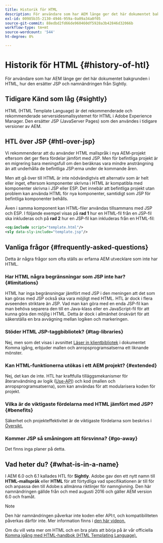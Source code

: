 ```yaml
---
title: Historik för HTML
description: För användare som har AEM länge ger det här dokumentet bakgrunden i HTML, hur den ersätter JSP och namnändringen från Sightly.
exl-id: 00985b35-2130-4946-959a-0a09a34a0f05
source-git-commit: 88edbd2fd66de960460df5928a3b42846d32066b
workflow-type: tm+mt
source-wordcount: '544'
ht-degree: 0%

---
```



# Historik för HTML {#history-of-htl}

För användare som har AEM länge ger det här dokumentet bakgrunden i HTML, hur den ersätter JSP och namnändringen från Sightly.

## Tidigare Känd som låg {#sightly}

HTML (HTML Template Language) är det rekommenderade och rekommenderade serversidesmallsystemet för HTML i Adobe Experience Manager. Den ersätter JSP (JavaServer Pages) som den användes i tidigare versioner av AEM.

## HTL över JSP {#htl-over-jsp}

Vi rekommenderar att du använder HTML mallspråk i nya AEM-projekt eftersom det ger flera fördelar jämfört med JSP. Men för befintliga projekt är en migrering bara meningsfull om den beräknas vara mindre ansträngning än att underhålla de befintliga JSP:erna under de kommande åren.

Men att gå över till HTML är inte nödvändigtvis ett alternativ som är helt eller inget, eftersom komponenter skrivna i HTML är kompatibla med komponenter skrivna i JSP eller ESP. Det innebär att befintliga projekt utan problem kan använda HTML för nya komponenter, samtidigt som JSP för befintliga komponenter behålls.

Även i samma komponent kan HTML-filer användas tillsammans med JSP och ESP. I följande exempel visas på **rad 1** hur en HTML-fil från en JSP-fil ska inkluderas och på **rad 2** hur en JSP-fil kan inkluderas från en HTML-fil:

```xml
<cq:include script="template.html"/>
<sly data-sly-include="template.jsp"/>
```

## Vanliga frågor {#frequently-asked-questions}

Detta är några frågor som ofta ställs av erfarna AEM utvecklare som inte har HTML.

### Har HTML några begränsningar som JSP inte har? {#limitations}

HTML har inga begränsningar jämfört med JSP i den meningen att det som kan göras med JSP också ska vara möjligt med HTML. HTL är dock i flera avseenden striktare än JSP. Vad man kan göra med en enda JSP-fil kan man behöva separera den till en Java-klass eller en JavaScript-fil för att kunna göra den möjlig i HTML. Detta är dock i allmänhet önskvärt för att säkerställa en bra avvägning mellan logiken och markeringen.

### Stöder HTML JSP-taggbibliotek? {#tag-libraries}

Nej, men som det visas i avsnittet [Läser in klientbibliotek](getting-started.md#loading-client-libraries) i dokumentet Komma igång, erbjuder mallen och anropsprogramsatserna ett liknande mönster.

### Kan HTML-funktionerna utökas i ett AEM projekt? {#extended}

Nej, det kan de inte. HTL har kraftfulla tilläggsmekanismer för återanvändning av logik ([Use-API](#use-api-for-accessing-logic)) och kod (mallen och anropsprogramsatserna), som kan användas för att modularisera koden för projekt.

### Vilka är de viktigaste fördelarna med HTML jämfört med JSP? {#benefits}

Säkerhet och projekteffektivitet är de viktigaste fördelarna som beskrivs i [Översikt.](overview.md)

### Kommer JSP så småningom att försvinna? {#go-away}

Det finns inga planer på detta.

## Vad heter du? {#what-is-in-a-name}

I AEM 6.0 och 6.1 kallades HTL för **Sightly**. Adobe gav den ett nytt namn till **HTML-mallspråk** eller **HTML** för att förtydliga vad specifikationen är till för och anpassa den till Adobe:s allmänna riktlinjer för namngivning. Den här namnändringen gällde från och med augusti 2016 och gäller AEM version 6.0 och framåt.

>[!NOTE]
>
>Den här namnändringen påverkar inte koden eller API:t, och kompatibiliteten påverkas därför inte. Mer information finns i [den här videon.](https://helpx.adobe.com/experience-manager/how-to/announce-htl.html)

Om du vill veta mer om HTML och en bra plats att börja på är vår officiella [Komma igång med HTML-handbok (HTML Templating Language).](overview.md)
